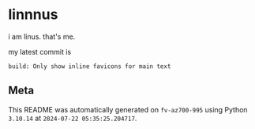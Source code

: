 # linnnus

i am linus. that's me.

my latest commit is

```
build: Only show inline favicons for main text
```

## Meta

This README was automatically generated on `fv-az700-995` using Python
`3.10.14` at `2024-07-22 05:35:25.204717`.
